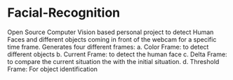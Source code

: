# Facial-Recognition

Open Source Computer Vision based personal project to detect Human Faces and different objects coming in front of the webcam for a specific time frame. 
Generates four different frames: 
a.	Color Frame: to detect different objects
b.	Current Frame: to detect the human face
c.	Delta Frame: to compare the current situation the with the initial situation.
d.	Threshold Frame: For object identification



